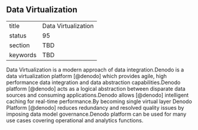 ## Data Virtualization


|          |                     |
| -------- | ------------------- |
| title    | Data Virtualization |
| status   | 95                  |
| section  | TBD                 |
| keywords | TBD                 |




Data Virtualization is a modern approach of data integration.Denodo is a
data virtualization platform [@denodo] which provides agile, high
performance data integration and data abstraction capabilities.Denodo
platform [@denodo] acts as a logical abstraction between disparate data
sources and consuming applications.Denodo allows [@denodo] intelligent
caching for real-time performance.By becoming single virtual layer
Denodo Platform [@denodo] reduces redundancy and resolved quality issues
by imposing data model governance.Denodo platform can be used for many
use cases covering operational and analytics functions.
